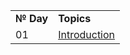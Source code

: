 <table>
  <tr>
    <td><b>№ Day</b></td>
    <td><b>Topics</b></td>
  </tr>
  
  <tr>
    <td>01</td>
    <td><a href="/01_Day_Introduction">Introduction</a></td>
  </tr>
</table>
